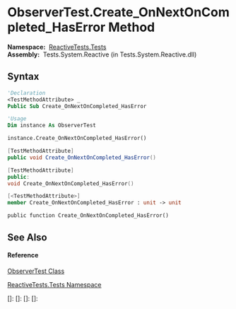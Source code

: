 # ObserverTest.Create\_OnNextOnCompleted\_HasError Method

**Namespace:**  [ReactiveTests.Tests](ReactiveTests.Tests\ReactiveTests.Tests.md)  
**Assembly:**  Tests.System.Reactive (in Tests.System.Reactive.dll)

## Syntax

```vb
'Declaration
<TestMethodAttribute> _
Public Sub Create_OnNextOnCompleted_HasError
```

```vb
'Usage
Dim instance As ObserverTest

instance.Create_OnNextOnCompleted_HasError()
```

```csharp
[TestMethodAttribute]
public void Create_OnNextOnCompleted_HasError()
```

```c++
[TestMethodAttribute]
public:
void Create_OnNextOnCompleted_HasError()
```

```fsharp
[<TestMethodAttribute>]
member Create_OnNextOnCompleted_HasError : unit -> unit 
```

```jscript
public function Create_OnNextOnCompleted_HasError()
```

## See Also

#### Reference

[ObserverTest Class](ObserverTest\ObserverTest.md)

[ReactiveTests.Tests Namespace](ReactiveTests.Tests\ReactiveTests.Tests.md)

[]: 
[]: 
[]: 
[]: 